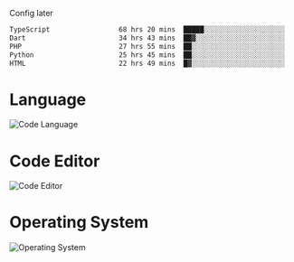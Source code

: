 <!-- ## Hi there 👋 -->
Config later

<!--
**rickrck/rickrck** is a ✨ _special_ ✨ repository because its `README.md` (this file) appears on your GitHub profile.

Here are some ideas to get you started:

- 🔭 I’m currently working on ...
- 🌱 I’m currently learning ...
- 👯 I’m looking to collaborate on ...
- 🤔 I’m looking for help with ...
- 💬 Ask me about ...
- 📫 How to reach me: ...
- 😄 Pronouns: ...
- ⚡ Fun fact: ...
-->

<!--START_SECTION:waka-->

```txt
TypeScript                 68 hrs 20 mins  █████░░░░░░░░░░░░░░░░░░░░   20.06 %
Dart                       34 hrs 43 mins  ██▓░░░░░░░░░░░░░░░░░░░░░░   10.20 %
PHP                        27 hrs 55 mins  ██░░░░░░░░░░░░░░░░░░░░░░░   08.20 %
Python                     25 hrs 45 mins  ██░░░░░░░░░░░░░░░░░░░░░░░   07.56 %
HTML                       22 hrs 49 mins  █▓░░░░░░░░░░░░░░░░░░░░░░░   06.70 %
```

<!--END_SECTION:waka-->

# Language
![Code Language](https://wakatime.com/share/@Rie/857855bd-8826-4360-bd0b-30668e651616.svg)

# Code Editor
![Code Editor](https://wakatime.com/share/@Rie/630d1d98-3d54-4afd-a23d-fa79134fc528.svg)

# Operating System
![Operating System](https://wakatime.com/share/@Rie/a7b1eb7d-159b-4b03-8226-3a05ad998782.svg)
